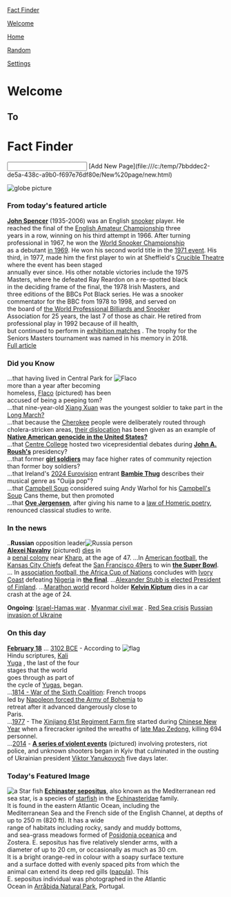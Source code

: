 <!--This are links to the pages-->
     
 [Fact Finder](#home)
          
          
             
  [Welcome](file:///c:/temp/7bbddec2-de5a-438c-a9b0-f697e76df80e/index.html)
                  
            
  [Home]()
                
          
  [Random](file:///c:/temp/7bbddec2-de5a-438c-a9b0-f697e76df80e/Random%20Page/Random.html)
                
            
  [Settings](file:///c:/temp/7bbddec2-de5a-438c-a9b0-f697e76df80e/Settings%20Page/Settings.html)
                
            
       
      
<!--This is the markdown of the home page-->
  # Welcome 
  ## To
  #  <b>Fact Finder</b>
  <input type="search">
  [Add New Page](file:///c:/temp/7bbddec2-de5a-438c-a9b0-f697e76df80e/New%20page/new.html)
    
  ![globe picture](../Assets/image_1707762470748.jpg)
      
  ### From today's featured article      
  [<b>John Spencer</b>]() (1935-2006) was an English [snooker]() player. He  
 reached the final of the [English Amateur Championship]() three  
 years in a row, winning on his third attempt in 1966. After turning  
 professional in 1967, he won the [World Snooker Championship]()  
 as a debutant [in 1969]().  He won his second world title in the [1971 event](). 
His third, in 1977, made him the first player to win at  Sheffield's [Crucible Theatre]() where the event has been staged   
 annually ever since. His other notable victories include the 1975   
Masters, where he defeated Ray Reardon on a re-spotted black  
 in the deciding frame of the final, the 1978  Irish Masters, and  
 three editions of the BBCs Pot Black series. He was a snooker   
 commentator for  the BBC from 1978 to 1998, and served on   
the board of [the World Professional Billiards and Snooker]()  
 Association for 25 years, the last 7 of those as chair. 
 He retired from professional play in 1992 because of ill health,   
but continued to perform in [exhibition matches]() 
                          . The trophy for the   
Seniors Masters tournament was named in his memory in 2018.  
                           [Full article]()
                                                
               
            
   ### Did you Know            
...that having lived in Central Park for  ![Flaco](../Assets/Flaco.jpg)   
 more than a year after becoming   
 homeless, [Flaco]() (pictured) has been  
 accused of being a peeping tom?  
...that nine-year-old [Xiang Xuan]() was the youngest soldier to take part in the [Long March?]()  
...that because the [Cherokee]() people were deliberately routed through cholera-stricken areas, [their dislocation]() has been given as an example of [<b>Native American genocide in the United States?</b>]()   
...that [Centre College]() hosted two vicepresidential debates during [<b>John A. Roush's</b>]() presidency?  
 ...that former [<b>girl soldiers</b>]() may face higher rates of community rejection than former boy soldiers?  
 ...that Ireland's [2024 Eurovision]() entrant [<b>Bambie Thug</b>]() describes their musical genre as "Ouija pop"?  
 ...that [Campbell Soup]() considered suing Andy Warhol for his [Campbell's Soup]() Cans theme, but then promoted  
...that [<b>Ove Jørgensen</b>](), after giving his name to a [law of Homeric poetry](), renounced classical studies to write.
                   
   
  ### In the news      
..**Russian** opposition leader![Russia person](../Assets/Russia.jpg)  
 [<b>Alexei Navalny</b>]() (pictured) [dies]() in   
 a [penal colony]() near [Kharp](), at   the age of 47.
...In [American football](), the [Kansas City Chiefs]() defeat the [San Francisco 49ers]()  to win [<b>the Super Bowl</b>]().
... In [association football, the Africa Cup of Nations]() concludes with [Ivory Coast]() defeating [Nigeria]() in [<b>the final</b>]().
...[Alexander Stubb is elected President of Finland]().
...[Marathon world]() record holder [<b>Kelvin Kiptum</b>]() dies in a car crash at the age of 24.
    
  <span>**Ongoing**:</span>
                  [Israel-Hamas war]() .
                   [Myanmar civil war]() .   [Red Sea crisis]()
                   [Russian invasion of Ukraine]()  
                   
                    
           
  ### On this day
  [<b>February 18</b>]() 
 ... [3102 BCE]() - According to ![flag](../Assets/Flag.jpg)  
 Hindu scriptures, [Kali   
Yuga]() , the last of the four  
 stages that the world  
 goes through as part of   
 the cycle of [Yugas](), began.  
...[1814 - War of the Sixth Coalition](): French troops   
 led by [Napoleon forced the Army of Bohemia]() to   
 retreat after it advanced dangerously close to   
 Paris.  
...[1977]() - The [Xinjiang 61st Regiment Farm fire]() started during [Chinese New Year]() when a firecracker ignited the wreaths of [late Mao Zedong](), killing 694 personnel.  
...[2014]() - [<b>A series of violent events</b>]() (pictured) involving protesters, riot police, and unknown shooters began in Kyiv that culminated in the ousting of Ukrainian president [Viktor Yanukovych]() five days later.  
  ###  Today's Featured Image
          
  ![a Star fish](../Assets/Star.jpg)
[<b>Echinaster sepositus</b>](), also known as the Mediterranean red   sea star, is a species of [starfish]() in the [Echinasteridae]() family.  
 It is found in the eastern Atlantic Ocean, including the   
Mediterranean Sea and the French side of the English Channel, at depths of up to 250 m (820 ft). It has a wide   
  range of habitats including rocky, sandy and muddy bottoms,  
 and sea-grass meadows formed of [Posidonia oceanica]() and   
 Zostera. E. sepositus has five relatively slender arms, with a   
diameter of up to 20 cm, or occasionally as much as 30 cm.  
It is a bright orange-red in colour with a soapy surface texture  
and a surface dotted with evenly spaced pits from which the   
animal can extend its deep red gills ([papula]()).
  This   
 E. sepositus individual was
                photographed in the Atlantic   
 Ocean in [Arråbida Natural Park](), Portugal.
         &#13;&#10;              
            </div>
        

    

